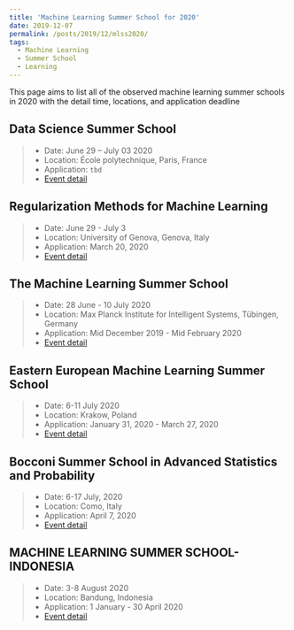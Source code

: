 ```yaml
---
title: 'Machine Learning Summer School for 2020'
date: 2019-12-07
permalink: /posts/2019/12/mlss2020/
tags:
  - Machine Learning
  - Summer School
  - Learning
---
```


This page aims to list all of the observed machine learning summer schools in 2020 with the detail time, locations, and application deadline

## Data Science Summer School
> * Date: June 29 – July 03 2020
> * Location: École polytechnique, Paris, France
> * Application: `tbd`
> * [Event detail](https://www.ds3-datascience-polytechnique.fr/)


## Regularization Methods for Machine Learning
> * Date: June 29 - July 3
> * Location: University of Genova, Genova, Italy
> * Application: March 20, 2020
> * [Event detail](http://lcsl.mit.edu/courses/regml/regml2020/)


## The Machine Learning Summer School
> * Date: 28 June - 10 July 2020
> * Location: Max Planck Institute for Intelligent Systems, Tübingen, Germany
> * Application: Mid December 2019 	- Mid February 2020
> * [Event detail](http://mlss.tuebingen.mpg.de/2020/dates.html)


## Eastern European Machine Learning Summer School
> * Date: 6-11 July 2020
> * Location: Krakow, Poland
> * Application: January 31, 2020 - March 27, 2020
> * [Event detail](https://www.eeml.eu/)


## Bocconi Summer School in Advanced Statistics and Probability
> * Date: 6-17 July, 2020
> * Location: Como, Italy
> * Application: April 7, 2020
> * [Event detail](https://bocconi2020.lakecomoschool.org/)


## MACHINE LEARNING SUMMER SCHOOL-INDONESIA
> * Date: 3-8 August 2020
> * Location: Bandung, Indonesia
> * Application: 1 January - 30 April 2020
> * [Event detail](https://mlss.telkomuniversity.ac.id/#)

<!-- ## SCHOOL  -->
<!-- > * Date:   -->
<!-- > * Location:   -->
<!-- > * Application:   -->
<!-- > * [Event detail]() -->
